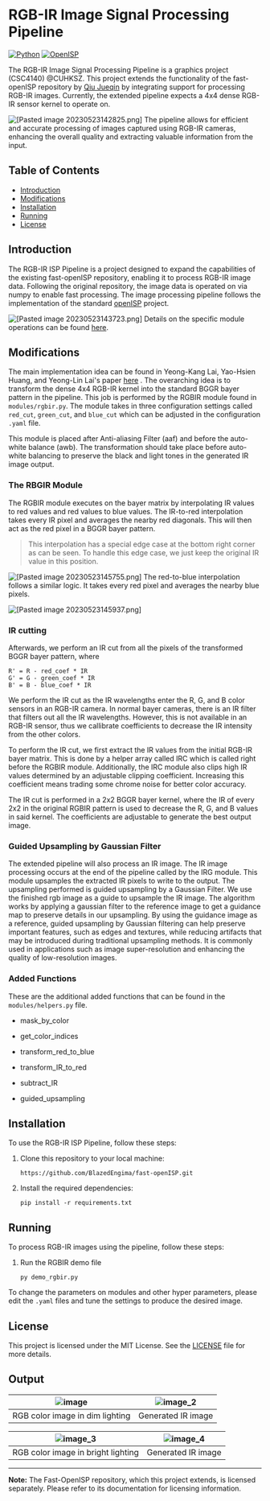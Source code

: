# RGB-IR Image Signal Processing Pipeline

 [![Python](https://img.shields.io/badge/python-3.7%20%7C%203.8%20%7C%203.9-blue.svg)](https://www.python.org/downloads/release/python-390/) [![OpenISP](https://img.shields.io/badge/OpenISP-v1.2.3-orange.svg)](https://github.com/QiuJueqin/fast-openISP)

The RGB-IR Image Signal Processing Pipeline is a graphics project (CSC4140) @CUHKSZ. This project extends the functionality of the fast-openISP repository by [Qiu Jueqin](https://github.com/QiuJueqin) by integrating support for processing RGB-IR images. Currently, the extended pipeline expects a 4x4 dense RGB-IR sensor kernel to operate on. 

![[Pasted image 20230523142825.png]](assets/Pasted%20image%2020230523142825.png)
The pipeline allows for efficient and accurate processing of images captured using RGB-IR cameras, enhancing the overall quality and extracting valuable information from the input.

## Table of Contents

- [Introduction](#introduction)
- [Modifications](#modifications)
- [Installation](#installation)
- [Running](#running)
- [License](#license)

## Introduction

The RGB-IR ISP Pipeline is a project designed to expand the capabilities of the existing fast-openISP repository, enabling it to process RGB-IR image data. Following the original repository, the image data is operated on via numpy to enable fast processing. The image processing pipeline follows the implementation of the standard [openISP](https://github.com/cruxopen/openISP) project.

![[Pasted image 20230523143723.png]](assets/Pasted%20image%2020230523143723.png)
Details on the specific module operations can be found [here](https://github.com/cruxopen/openISP/blob/master/docs/Image%20Signal%20Processor.pdf).

## Modifications

The main implementation idea can be found in Yeong-Kang Lai, Yao-Hsien Huang, and Yeong-Lin Lai's paper [here](https://ieeexplore.ieee.org/document/10043554) . The overarching idea is to transform the dense 4x4 RGB-IR kernel into the standard BGGR bayer pattern in the pipeline. This job is performed by the RGBIR module found in `modules/rgbir.py`. The module takes in three configuration settings called `red_cut`, `green_cut`, and `blue_cut` which can be adjusted in the configuration `.yaml` file.

This module is placed after Anti-aliasing Filter (aaf) and before the auto-white balance (awb). The transformation should take place before auto-white balancing to preserve the black and light tones in the generated IR image output. 

### The RBGIR Module

The RGBIR module executes on the bayer matrix by interpolating IR values to red values and red values to blue values. The IR-to-red interpolation takes every IR pixel and averages the nearby red diagonals. This will then act as the red pixel in a BGGR bayer pattern. 

> This interpolation has a special edge case at the bottom right corner as can be seen. To handle this edge case, we just keep the original IR value in this position.

![[Pasted image 20230523145755.png]](assets/Pasted%20image%2020230523145755.png)
The red-to-blue interpolation follows a similar logic. It takes every red pixel and averages the nearby blue pixels.

![[Pasted image 20230523145937.png]](assets/Pasted%20image%2020230523145937.png)

### IR cutting

Afterwards, we perform an IR cut from all the pixels of the transformed BGGR bayer pattern, where

```
R' = R - red_coef * IR
G' = G - green_coef * IR
B' = B - blue_coef * IR
```

We perform the IR cut as the IR wavelengths enter the R, G, and B color sensors in an RGB-IR camera. In normal bayer cameras, there is an IR filter that filters out all the IR wavelengths. However, this is not available in an RGB-IR sensor, thus we callibrate coefficients to decrease the IR intensity from the other colors.

To perform the IR cut, we first extract the IR values from the initial RGB-IR bayer matrix. This is done by a helper array called IRC which is called right before the RGBIR module. Additionally, the IRC module also clips high IR values determined by an adjustable clipping coefficient. Increasing this coefficient means trading some chrome noise for better color accuracy.

The IR cut is performed in a 2x2 BGGR bayer kernel, where the IR of every 2x2 in the original RGBIR pattern is used to decrease the R, G, and B values in said kernel. The coefficients are adjustable to generate the best output image.

### Guided Upsampling by Gaussian Filter

The extended pipeline will also process an IR image. The IR image processing occurs at the end of the pipeline called by the IRG module. This module upsamples the extracted IR pixels to write to the output. The upsampling performed is guided upsampling by a Gaussian Filter. We use the finished rgb image as a guide to upsample the IR image. The algorithm works by applying a gaussian filter to the reference image to get a guidance map to preserve details in our upsampling. By using the guidance image as a reference, guided upsampling by Gaussian filtering can help preserve important features, such as edges and textures, while reducing artifacts that may be introduced during traditional upsampling methods. It is commonly used in applications such as image super-resolution and enhancing the quality of low-resolution images.



### Added Functions

These are the additional added functions that can be found in the `modules/helpers.py` file.

- mask_by_color

- get_color_indices

- transform_red_to_blue

- transform_IR_to_red

- subtract_IR

- guided_upsampling

## Installation

To use the RGB-IR ISP Pipeline, follow these steps:

1. Clone this repository to your local machine:
   
   `https://github.com/BlazedEngima/fast-openISP.git`

2. Install the required dependencies:
   
   `pip install -r requirements.txt`

## Running

To process RGB-IR images using the pipeline, follow these steps:

1. Run the RGBIR demo file
   
   `py demo_rgbir.py`

To change the parameters on modules and other hyper parameters,
please edit the `.yaml` files and tune the settings to produce the
desired image.

## License

This project is licensed under the MIT License. See the [LICENSE](https://mit-license.org/) file for more details.

## Output

| ![image](output/rbg_ir_test_dim.png) | ![image_2](output/rbg_ir_test_dim_ir.png) |
| :----------------------------------: | :---------------------------------------: |
| RGB color image in dim lighting      | Generated IR image                        |


| ![image_3](output/rbg_ir_test_bright.png) | ![image_4](output/rbg_ir_test_bright_ir.png) |
| :---------------------------------------: | :------------------------------------------: |
| RGB color image in bright lighting        | Generated IR image                           |

 

---

**Note:** The Fast-OpenISP repository, which this project extends, is licensed separately. Please refer to its documentation for licensing information.